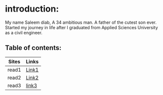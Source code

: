 # introduction:
My name Saleem diab, A 34 ambitious man. A father of the cutest son ever. Started my journey in life after I graduated from Applied Sciences University as a civil engineer.

 ## Table of contents:
 
 | Sites | Links |
 |-------|-------|
 |read1  | [Link1](https://saleem-ux.github.io/Reading-notes/)|
 |read2  | [Link2]()|
 |read3   |[link3]()|
